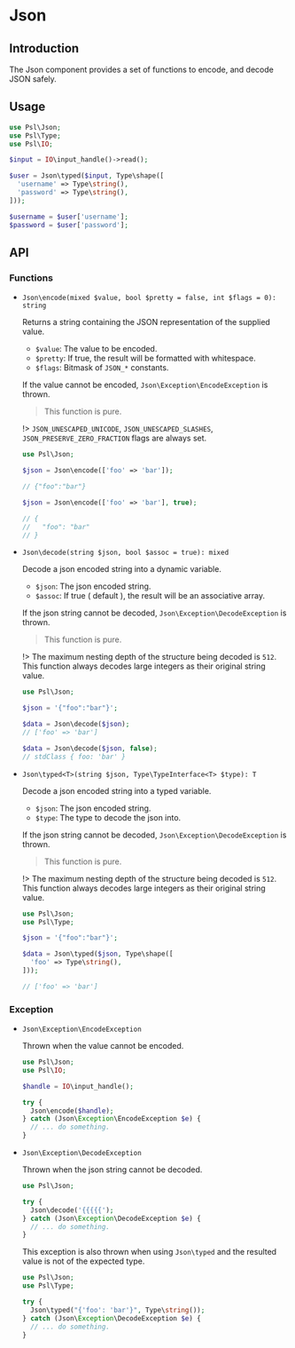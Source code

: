 # Json

## Introduction

The Json component provides a set of functions to encode, and decode JSON safely.

## Usage

```php
use Psl\Json;
use Psl\Type;
use Psl\IO;

$input = IO\input_handle()->read();

$user = Json\typed($input, Type\shape([
  'username' => Type\string(),
  'password' => Type\string(),
]));

$username = $user['username'];
$password = $user['password'];
```

## API

### Functions

* `Json\encode(mixed $value, bool $pretty = false, int $flags = 0): string`

  Returns a string containing the JSON representation of the supplied value.

  * `$value`: The value to be encoded.
  * `$pretty`: If true, the result will be formatted with whitespace.
  * `$flags`: Bitmask of `JSON_*` constants.

  If the value cannot be encoded, `Json\Exception\EncodeException` is thrown.

  > This function is pure.

  !> `JSON_UNESCAPED_UNICODE`, `JSON_UNESCAPED_SLASHES`, `JSON_PRESERVE_ZERO_FRACTION` flags are always set.

  ```php
  use Psl\Json;

  $json = Json\encode(['foo' => 'bar']);

  // {"foo":"bar"}

  $json = Json\encode(['foo' => 'bar'], true);

  // {
  //   "foo": "bar"
  // }
  ```

* `Json\decode(string $json, bool $assoc = true): mixed`

  Decode a json encoded string into a dynamic variable.

  * `$json`: The json encoded string.
  * `$assoc`: If true ( default ), the result will be an associative array.

  If the json string cannot be decoded, `Json\Exception\DecodeException` is thrown.

  > This function is pure.

  !> The maximum nesting depth of the structure being decoded is `512`. <br />
  This function always decodes large integers as their original string value.

  ```php
  use Psl\Json;

  $json = '{"foo":"bar"}';

  $data = Json\decode($json);
  // ['foo' => 'bar']

  $data = Json\decode($json, false);
  // stdClass { foo: 'bar' }
  ```

* `Json\typed<T>(string $json, Type\TypeInterface<T> $type): T`

  Decode a json encoded string into a typed variable.

  * `$json`: The json encoded string.
  * `$type`: The type to decode the json into.

  If the json string cannot be decoded, `Json\Exception\DecodeException` is thrown.

  > This function is pure.

  !> The maximum nesting depth of the structure being decoded is `512`. <br />
  This function always decodes large integers as their original string value.

  ```php
  use Psl\Json;
  use Psl\Type;

  $json = '{"foo":"bar"}';

  $data = Json\typed($json, Type\shape([
    'foo' => Type\string(),
  ]));

  // ['foo' => 'bar']
  ```

### Exception

* `Json\Exception\EncodeException`

  Thrown when the value cannot be encoded.

  ```php
  use Psl\Json;
  use Psl\IO;

  $handle = IO\input_handle();

  try {
    Json\encode($handle);
  } catch (Json\Exception\EncodeException $e) {
    // ... do something.
  }
  ```

* `Json\Exception\DecodeException`

  Thrown when the json string cannot be decoded.

  ```php
  use Psl\Json;

  try {
    Json\decode('{{{{{');
  } catch (Json\Exception\DecodeException $e) {
    // ... do something.
  }
  ```

  This exception is also thrown when using `Json\typed` and the resulted value is not of the expected type.

  ```php
  use Psl\Json;
  use Psl\Type;

  try {
    Json\typed("{'foo': 'bar'}", Type\string());
  } catch (Json\Exception\DecodeException $e) {
    // ... do something.
  }
  ```

